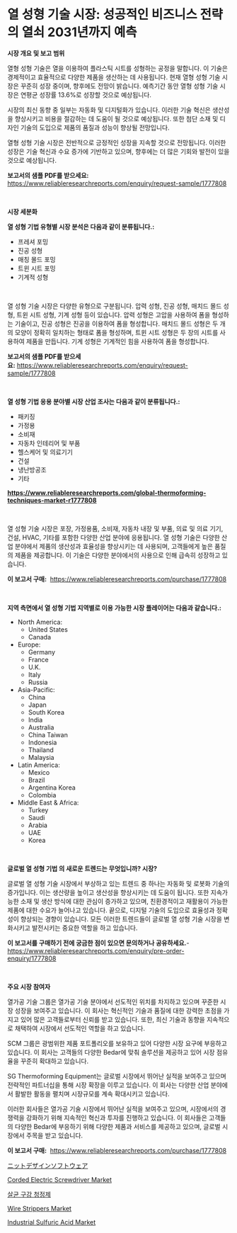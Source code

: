 <p><h1>열 성형 기술 시장: 성공적인 비즈니스 전략의 열쇠 2031년까지 예측</h1></p><p><strong>시장 개요 및 보고 범위</strong></p>
<p><p>열형 성형 기술은 열을 이용하여 플라스틱 시트를 성형하는 공정을 말합니다. 이 기술은 경제적이고 효율적으로 다양한 제품을 생산하는 데 사용됩니다. 현재 열형 성형 기술 시장은 꾸준히 성장 중이며, 향후에도 전망이 밝습니다. 예측기간 동안 열형 성형 기술 시장은 연평균 성장률 13.6%로 성장할 것으로 예상됩니다.</p><p>시장의 최신 동향 중 일부는 자동화 및 디지털화가 있습니다. 이러한 기술 혁신은 생산성을 향상시키고 비용을 절감하는 데 도움이 될 것으로 예상됩니다. 또한 첨단 소재 및 디자인 기술의 도입으로 제품의 품질과 성능이 향상될 전망입니다.</p><p>열형 성형 기술 시장은 전반적으로 긍정적인 성장을 지속할 것으로 전망됩니다. 이러한 성장은 기술 혁신과 수요 증가에 기반하고 있으며, 향후에는 더 많은 기회와 발전이 있을 것으로 예상됩니다.</p></p>
<p><strong>보고서의 샘플 PDF를 받으세요:</strong> <a href="https://www.reliableresearchreports.com/enquiry/request-sample/1777808">https://www.reliableresearchreports.com/enquiry/request-sample/1777808</a></p>
<p>&nbsp;</p>
<p><strong>시장 세분화</strong></p>
<p><strong>열 성형 기법 유형별 시장 분석은 다음과 같이 분류됩니다.:</strong></p>
<p><ul><li>프레셔 포밍</li><li>진공 성형</li><li>매칭 몰드 포밍</li><li>트윈 시트 포밍</li><li>기계적 성형</li></ul></p>
<p>&nbsp;</p>
<p><p>열 성형 기술 시장은 다양한 유형으로 구분됩니다. 압력 성형, 진공 성형, 매치드 몰드 성형, 트윈 시트 성형, 기계 성형 등이 있습니다. 압력 성형은 고압을 사용하여 폼을 형성하는 기술이고, 진공 성형은 진공을 이용하여 폼을 형성합니다. 매치드 몰드 성형은 두 개의 모양이 정확히 일치하는 형태로 폼을 형성하며, 트윈 시트 성형은 두 장의 시트를 사용하여 제품을 만듭니다. 기계 성형은 기계적인 힘을 사용하여 폼을 형성합니다.</p></p>
<p><strong>보고서의 샘플 PDF를 받으세요:</strong>&nbsp;<a href="https://www.reliableresearchreports.com/enquiry/request-sample/1777808">https://www.reliableresearchreports.com/enquiry/request-sample/1777808</a></p>
<p>&nbsp;</p>
<p><strong> 열 성형 기법 응용 분야별 시장 산업 조사는 다음과 같이 분류됩니다.:</strong></p>
<p><ul><li>패키징</li><li>가정용</li><li>소비재</li><li>자동차 인테리어 및 부품</li><li>헬스케어 및 의료기기</li><li>건설</li><li>냉난방공조</li><li>기타</li></ul></p>
<p><strong><a href="https://www.reliableresearchreports.com/global-thermoforming-techniques-market-r1777808">https://www.reliableresearchreports.com/global-thermoforming-techniques-market-r1777808</a></strong></p>
<p>&nbsp;</p>
<p><p>열 성형 기술 시장은 포장, 가정용품, 소비재, 자동차 내장 및 부품, 의료 및 의료 기기, 건설, HVAC, 기타를 포함한 다양한 산업 분야에 응용됩니다. 열 성형 기술은 다양한 산업 분야에서 제품의 생산성과 효율성을 향상시키는 데 사용되며, 고객들에게 높은 품질의 제품을 제공합니다. 이 기술은 다양한 분야에서의 사용으로 인해 급속히 성장하고 있습니다.</p></p>
<p><strong>이 보고서 구매:</strong>&nbsp; <a href="https://www.reliableresearchreports.com/purchase/1777808">https://www.reliableresearchreports.com/purchase/1777808</a></p>
<p>&nbsp;</p>
<p><strong>지역 측면에서 열 성형 기법 지역별로 이용 가능한 시장 플레이어는 다음과 같습니다.:</strong></p>
<p><ul>
    <li>
        North America:
        <ul>
            <li>United States</li>
            <li>Canada</li>
        </ul>
    </li>
    <li>
        Europe:
        <ul>
            <li>Germany</li>
            <li>France</li>
            <li>U.K.</li>
            <li>Italy</li>
            <li>Russia</li>
        </ul>
    </li>
    <li>
        Asia-Pacific:
        <ul>
            <li>China</li>
            <li>Japan</li>
            <li>South Korea</li>
            <li>India</li>
            <li>Australia</li>
            <li>China Taiwan</li>
            <li>Indonesia</li>
            <li>Thailand</li>
            <li>Malaysia</li>
        </ul>
    </li>
    <li>
        Latin America:
        <ul>
            <li>Mexico</li>
            <li>Brazil</li>
            <li>Argentina Korea</li>
            <li>Colombia</li>
        </ul>
    </li>
    <li>
        Middle East & Africa:
        <ul>
            <li>Turkey</li>
            <li>Saudi</li>
            <li>Arabia</li>
            <li>UAE</li>
            <li>Korea</li>
        </ul>
    </li>
    </ul></p>
<p>&nbsp;</p>
<p><strong>글로벌 열 성형 기법 의 새로운 트렌드는 무엇입니까? 시장?</strong></p>
<p><p>글로벌 열 성형 기술 시장에서 부상하고 있는 트렌드 중 하나는 자동화 및 로봇화 기술의 증가입니다. 이는 생산량을 높이고 생산성을 향상시키는 데 도움이 됩니다. 또한 지속가능한 소재 및 생산 방식에 대한 관심이 증가하고 있으며, 친환경적이고 재활용이 가능한 제품에 대한 수요가 늘어나고 있습니다. 끝으로, 디지털 기술의 도입으로 효율성과 정확성이 향상되는 경향이 있습니다. 모든 이러한 트렌드들이 글로벌 열 성형 기술 시장을 변화시키고 발전시키는 중요한 역할을 하고 있습니다.</p></p>
<p><strong>이 보고서를 구매하기 전에 궁금한 점이 있으면 문의하거나 공유하세요.</strong>- <a href="https://www.reliableresearchreports.com/enquiry/pre-order-enquiry/1777808">https://www.reliableresearchreports.com/enquiry/pre-order-enquiry/1777808</a></p>
<p>&nbsp;</p>
<p><strong>주요 시장 참여자</strong></p>
<p><p>열가공 기술 그룹은 열가공 기술 분야에서 선도적인 위치를 차지하고 있으며 꾸준한 시장 성장을 보여주고 있습니다. 이 회사는 혁신적인 기술과 품질에 대한 강력한 초점을 가지고 있어 많은 고객들로부터 신뢰를 받고 있습니다. 또한, 최신 기술과 동향을 지속적으로 채택하여 시장에서 선도적인 역할을 하고 있습니다.</p><p>SCM 그룹은 광범위한 제품 포트폴리오를 보유하고 있어 다양한 시장 요구에 부응하고 있습니다. 이 회사는 고객들의 다양한 Bedar에 맞춰 솔루션을 제공하고 있어 시장 점유율을 꾸준히 확대하고 있습니다.</p><p>SG Thermoforming Equipment는 글로벌 시장에서 뛰어난 실적을 보여주고 있으며 전략적인 파트너십을 통해 시장 확장을 이루고 있습니다. 이 회사는 다양한 산업 분야에서 활발한 활동을 펼치며 시장규모를 계속 확대시키고 있습니다.</p><p>이러한 회사들은 열가공 기술 시장에서 뛰어난 실적을 보여주고 있으며, 시장에서의 경쟁력을 강화하기 위해 지속적인 혁신과 투자를 진행하고 있습니다. 이 회사들은 고객들의 다양한 Bedar에 부응하기 위해 다양한 제품과 서비스를 제공하고 있으며, 글로벌 시장에서 주목을 받고 있습니다.</p></p>
<p><strong>이 보고서 구매:</strong>&nbsp;&nbsp;<a href="https://www.reliableresearchreports.com/purchase/1777808">https://www.reliableresearchreports.com/purchase/1777808</a></p>
<p><p><a href="https://github.com/cbigkbh02719/Market-Research-Report-List-1/blob/main/222525828696.md">ニットデザインソフトウェア</a></p><p><a href="https://github.com/provorikovar/Market-Research-Report-List-4/blob/main/corded-electric-screwdriver-market.md">Corded Electric Screwdriver Market</a></p><p><a href="https://github.com/oajzkywllm460/Market-Research-Report-List-1/blob/main/672133026272.md">살균 구강 청정제</a></p><p><a href="https://github.com/angelajermaine/Market-Research-Report-List-2/blob/main/wire-strippers-market.md">Wire Strippers Market</a></p><p><a href="https://issuu.com/reportprime-2/docs/industrial-sulfuric-acid-market-size-2030.pptx">Industrial Sulfuric Acid Market</a></p></p>